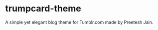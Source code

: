 trumpcard-theme
===============

A simple yet elegant blog theme for Tumblr.com made by Preetesh Jain.
